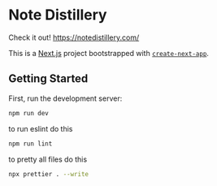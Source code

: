 # Note Distillery

Check it out! https://notedistillery.com/

This is a [Next.js](https://nextjs.org) project bootstrapped with [`create-next-app`](https://github.com/vercel/next.js/tree/canary/packages/create-next-app).

## Getting Started

First, run the development server:

```bash
npm run dev
```

to run eslint do this

```bash
npm run lint
```

to pretty all files do this

```bash
npx prettier . --write
```
